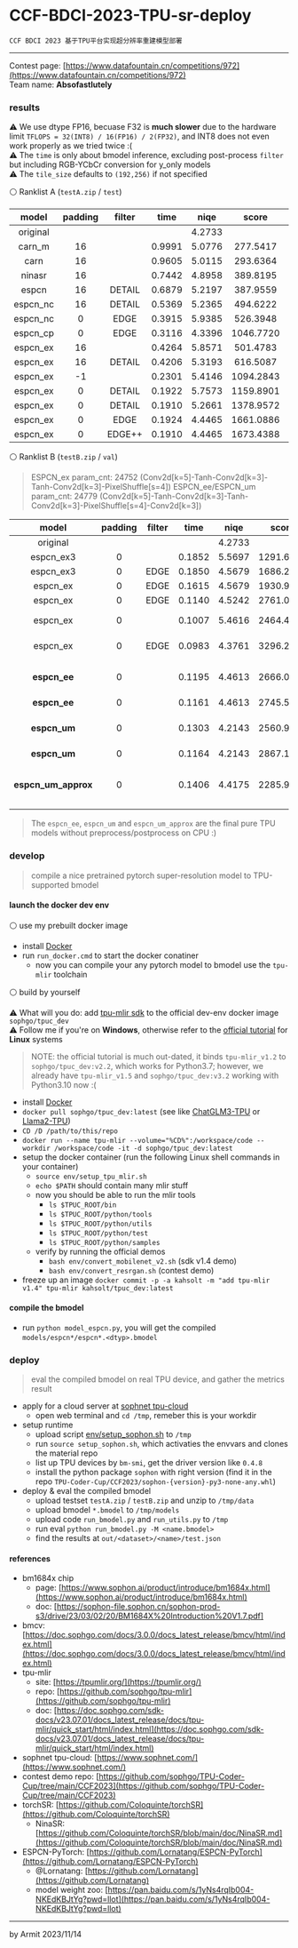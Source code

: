 # CCF-BDCI-2023-TPU-sr-deploy

    CCF BDCI 2023 基于TPU平台实现超分辨率重建模型部署

----

Contest page: [https://www.datafountain.cn/competitions/972](https://www.datafountain.cn/competitions/972)  
Team name: **Absofastlutely**  


### results

⚠ We use dtype FP16, becuase F32 is **much slower** due to the hardware limit `TFLOPS = 32(INT8) / 16(FP16) / 2(FP32)`, and INT8 does not even work properly as we tried twice :(  
⚠ The `time` is only about bmodel inference, excluding post-process `filter` but including RGB-YCbCr conversion for y_only models  
⚠ The `tile_size` defaults to `(192,256)` if not specified

⚪ Ranklist A (`testA.zip` / `test`)

| model | padding | filter | time | niqe | score | comment |
| :-: | :-: | :-: | :-: | :-: | :-: | :-: |
| original |    |        |        | 4.2733 |           |  |
| carn_m   | 16 |        | 0.9991 | 5.0776 |  277.5417 | baseline |
| carn     | 16 |        | 0.9605 | 5.0115 |  293.6364 | baseline |
| ninasr   | 16 |        | 0.7442 | 4.8958 |  389.8195 | baseline |
| espcn    | 16 | DETAIL | 0.6879 | 5.2197 |  387.9559 | y_only |
| espcn_nc | 16 | DETAIL | 0.5369 | 5.2365 |  494.6222 | y_only |
| espcn_nc |  0 |  EDGE  | 0.3915 | 5.9385 |  526.3948 | y_only |
| espcn_cp |  0 |  EDGE  | 0.3116 | 4.3396 | 1046.7720 |  |
| espcn_ex | 16 |        | 0.4264 | 5.8571 |  501.4783 |  |
| espcn_ex | 16 | DETAIL | 0.4206 | 5.3193 |  616.5087 |  |
| espcn_ex | -1 |        | 0.2301 | 5.4146 | 1094.2843 |  |
| espcn_ex |  0 | DETAIL | 0.1922 | 5.7573 | 1159.8901 |  |
| espcn_ex |  0 | DETAIL | 0.1910 | 5.2661 | 1378.9572 |  |
| espcn_ex |  0 |  EDGE  | 0.1924 | 4.4465 | 1661.0886 |  |
| espcn_ex |  0 | EDGE++ | 0.1910 | 4.4465 | 1673.4388 |  | 

⚪ Ranklist B (`testB.zip` / `val`)

> ESPCN_ex param_cnt: 24752 (Conv2d[k=5]-Tanh-Conv2d[k=3]-Tanh-Conv2d[k=3]-PixelShuffle[s=4])
> ESPCN_ee/ESPCN_um param_cnt: 24779 (Conv2d[k=5]-Tanh-Conv2d[k=3]-Tanh-Conv2d[k=3]-PixelShuffle[s=4]-Conv2d[k=3])

| model | padding | filter | time | niqe | score | comment |
| :-: | :-: | :-: | :-: | :-: | :-: | :-: |
|       original      |   |      |        | 4.2733 |           |  |
|       espcn_ex3     | 0 |      | 0.1852 | 5.5697 | 1291.6236 |  |
|       espcn_ex3     | 0 | EDGE | 0.1850 | 4.5679 | 1686.2863 |  |
|       espcn_ex      | 0 | EDGE | 0.1615 | 4.5679 | 1930.9247 |  |
|       espcn_ex      | 0 | EDGE | 0.1140 | 4.5242 | 2761.0642 | thread=4, engine=multi |
|       espcn_ex      | 0 |      | 0.1007 | 5.4616 | 2464.4895 | thread=4, engine=multi, tile_size=128 |
|       espcn_ex      | 0 | EDGE | 0.0983 | 4.3761 | 3296.2499 | thread=4, engine=multi, tile_size=128 |
|     **espcn_ee**    | 0 |      | 0.1195 | 4.4613 | 2666.0168 | thread=4, engine=multi, tile_size=128, embed_pp=EdgeEnhance |
|     **espcn_ee**    | 0 |      | 0.1161 | 4.4613 | 2745.5968 | run again ↑↑ |
|     **espcn_um**    | 0 |      | 0.1303 | 4.2143 | 2560.9604 | thread=4, engine=multi, tile_size=128, embed_pp=Sharpen |
|     **espcn_um**    | 0 |      | 0.1164 | 4.2143 | 2867.1234 | run again ↑↑ |
| **espcn_um_approx** | 0 | | 0.1406 | 4.4175 | 2285.9834 | thread=4, engine=multi, tile_size=128, embed_pp=Sharpen, act=clip |

> The `espcn_ee`, `espcn_um` and `espcn_um_approx` are the final pure TPU models without preprocess/postprocess on CPU :)


### develop

> compile a nice pretrained pytorch super-resolution model to TPU-supported bmodel

#### launch the docker dev env

⚪ use my prebuilt docker image

- install [Docker](https://docs.docker.com/get-docker/)
- run `run_docker.cmd` to start the docker conatiner
  - now you can compile your any pytorch model to bmodel use the `tpu-mlir` toolchain

⚪ build by yourself

⚠ What will you do: add [tpu-mlir sdk](https://github.com/sophgo/tpu-mlir) to the official dev-env docker image `sophgo/tpuc_dev`  
⚠ Follow me if you're on **Windows**, otherwise refer to the [official tutorial](https://github.com/sophgo/TPU-Coder-Cup/tree/main/CCF2023#13-%E9%85%8D%E7%BD%AE%E5%BC%80%E5%8F%91%E7%8E%AF%E5%A2%83) for **Linux** systems  

> NOTE: the official tutorial is much out-dated, it binds `tpu-mlir_v1.2` to `sophgo/tpuc_dev:v2.2`, which works for Python3.7; however, we already have `tpu-mlir_v1.5` and `sophgo/tpuc_dev:v3.2` working with Python3.10 now :(

- install [Docker](https://docs.docker.com/get-docker/)
- `docker pull sophgo/tpuc_dev:latest` (see like [ChatGLM3-TPU](https://github.com/sophgo/ChatGLM3-TPU) or [Llama2-TPU](https://github.com/sophgo/Llama2-TPU))
- `CD /D /path/to/this/repo`
- `docker run --name tpu-mlir --volume="%CD%":/workspace/code --workdir /workspace/code -it -d sophgo/tpuc_dev:latest`
- setup the docker container (run the following Linux shell commands in your container)
  - `source env/setup_tpu_mlir.sh`
  - `echo $PATH` should contain many mlir stuff
  - now you should be able to run the mlir tools
    - `ls $TPUC_ROOT/bin`
    - `ls $TPUC_ROOT/python/tools`
    - `ls $TPUC_ROOT/python/utils`
    - `ls $TPUC_ROOT/python/test`
    - `ls $TPUC_ROOT/python/samples`
  - verify by running the official demos
    - `bash env/convert_mobilenet_v2.sh` (sdk v1.4 demo)
    - `bash env/convert_resrgan.sh` (contest demo)
- freeze up an image `docker commit -p -a kahsolt -m "add tpu-mlir v1.4" tpu-mlir kahsolt/tpuc_dev:latest`

#### compile the bmodel

- run `python model_espcn.py`, you will get the compiled `models/espcn*/espcn*.<dtyp>.bmodel`


### deploy

> eval the compiled bmodel on real TPU device, and gather the metrics result

- apply for a cloud server at [sophnet tpu-cloud](https://www.sophnet.com/)
  - open web terminal and `cd /tmp`, remeber this is your workdir
- setup runtime
  - upload script [env/setup_sophon.sh](setup_sophon.sh) to `/tmp`
  - run `source setup_sophon.sh`, which activaties the envvars and clones the material repo
  - list up TPU devices by `bm-smi`, get the driver version like `0.4.8`
  - install the python package `sophon` with right version (find it in the repo `TPU-Coder-Cup/CCF2023/sophon-{version}-py3-none-any.whl`)
- deploy & eval the compiled bmodel
  - upload testset `testA.zip` / `testB.zip` and unzip to `/tmp/data`
  - upload bmodel `*.bmodel` to `/tmp/models`
  - upload code `run_bmodel.py` and `run_utils.py` to `/tmp`
  - run eval `python run_bmodel.py -M <name.bmodel>`
  - find the results at `out/<dataset>/<name>/test.json`


#### references

- bm1684x chip
  - page: [https://www.sophon.ai/product/introduce/bm1684x.html](https://www.sophon.ai/product/introduce/bm1684x.html)
  - doc: [https://sophon-file.sophon.cn/sophon-prod-s3/drive/23/03/02/20/BM1684X%20Introduction%20V1.7.pdf]
- bmcv: [https://doc.sophgo.com/docs/3.0.0/docs_latest_release/bmcv/html/index.html](https://doc.sophgo.com/docs/3.0.0/docs_latest_release/bmcv/html/index.html)
- tpu-mlir
  - site: [https://tpumlir.org/](https://tpumlir.org/)
  - repo: [https://github.com/sophgo/tpu-mlir](https://github.com/sophgo/tpu-mlir)
  - doc: [https://doc.sophgo.com/sdk-docs/v23.07.01/docs_latest_release/docs/tpu-mlir/quick_start/html/index.html](https://doc.sophgo.com/sdk-docs/v23.07.01/docs_latest_release/docs/tpu-mlir/quick_start/html/index.html)
- sophnet tpu-cloud: [https://www.sophnet.com/](https://www.sophnet.com/)
- contest demo repo: [https://github.com/sophgo/TPU-Coder-Cup/tree/main/CCF2023](https://github.com/sophgo/TPU-Coder-Cup/tree/main/CCF2023)
- torchSR: [https://github.com/Coloquinte/torchSR](https://github.com/Coloquinte/torchSR)
  - NinaSR: [https://github.com/Coloquinte/torchSR/blob/main/doc/NinaSR.md](https://github.com/Coloquinte/torchSR/blob/main/doc/NinaSR.md)
- ESPCN-PyTorch: [https://github.com/Lornatang/ESPCN-PyTorch](https://github.com/Lornatang/ESPCN-PyTorch)
  - @Lornatang: [https://github.com/Lornatang](https://github.com/Lornatang)
  - model weight zoo: [https://pan.baidu.com/s/1yNs4rqIb004-NKEdKBJtYg?pwd=llot](https://pan.baidu.com/s/1yNs4rqIb004-NKEdKBJtYg?pwd=llot)

----
by Armit
2023/11/14
